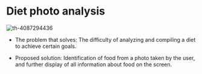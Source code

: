 # Diet photo analysis
![th-4087294436](https://github.com/HeG0k/MyStartup/assets/145152513/8ccf3730-5eae-49d3-ac3f-e4d715553140)


- The problem that solves: 
 The difficulty of analyzing and compiling a diet to achieve certain goals.

- Proposed solution:
 Identification of food from a photo taken by the user, and further display of all information about food on the screen.
